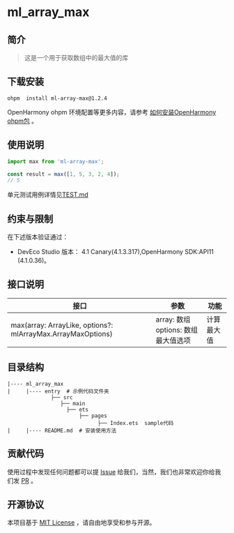 # ml_array_max

## 简介

> 这是一个用于获取数组中的最大值的库

## 下载安装

```shell
ohpm  install ml-array-max@1.2.4
```

OpenHarmony ohpm 环境配置等更多内容，请参考 [如何安装OpenHarmony ohpm包](https://gitee.com/openharmony-tpc/docs/blob/master/OpenHarmony_har_usage.md) 。

## 使用说明


```js
import max from 'ml-array-max';

const result = max([1, 5, 3, 2, 4]);
// 5

```
单元测试用例详情见[TEST.md](https://gitee.com/openharmony-tpc/openharmony_tpc_samples/blob/master/ml_array_max/TEST.md)

## 约束与限制

在下述版本验证通过：

- DevEco Studio 版本： 4.1 Canary(4.1.3.317),OpenHarmony SDK:API11 (4.1.0.36)。

## 接口说明

| **接口**                                                               | 参数                              | 功能    |
|----------------------------------------------------------------------|---------------------------------|-------|
| max(array: ArrayLike<number>, options?: mlArrayMax.ArrayMaxOptions)  | array: 数组<br/> options: 数组最大值选项 | 计算最大值 |

## 目录结构

````
|---- ml_array_max
|     |---- entry  # 示例代码文件夹
              ├── src  
                 ├── main   
                   ├── ets
                       ├── pages
                             ├── Index.ets  sample代码
|     |---- README.md  # 安装使用方法                    
````

## 贡献代码

使用过程中发现任何问题都可以提 [Issue](https://gitee.com/openharmony-tpc/openharmony_tpc_samples/issues)
给我们，当然，我们也非常欢迎你给我们发 [PR](https://gitee.com/openharmony-tpc/openharmony_tpc_samples/pulls) 。

## 开源协议

本项目基于 [MIT License](https://gitee.com/openharmony-tpc/openharmony_tpc_samples/blob/master/ml_array_max/LICENSE)
，请自由地享受和参与开源。
    